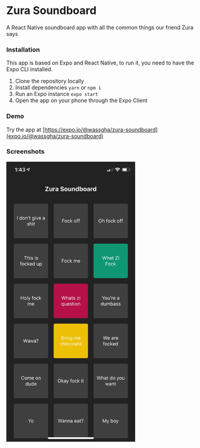 # Zura Soundboard
A React Native soundboard app with all the common things our friend Zura says

### Installation
This app is based on Expo and React Native, to run it, you need to have the Expo CLI installed.

1. Clone the repository locally
2. Install dependencies
`yarn`
or
`npm i`
3. Run an Expo instance
`expo start`
4. Open the app on your phone through the Expo Client

### Demo

Try the app at [https://expo.io/@wassgha/zura-soundboard](expo.io/@wassgha/zura-soundboard)

### Screenshots

<img src="https://github.com/wassgha/zura-soundboard/blob/master/screenshots/screenshot_1.jpg" width="340" />
